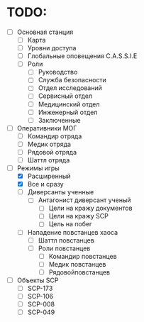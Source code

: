 # TODO:

- [ ] Основная станция
  - [ ] Карта
  - [ ] Уровни доступа
  - [ ] Глобальные оповещения C.A.S.S.I.E
  - [ ] Роли
    - [ ] Руководство
    - [ ] Служба безопасности
    - [ ] Отдел исследований
    - [ ] Сервисный отдел
    - [ ] Медицинский отдел
    - [ ] Инженерный отдел
    - [ ] Заключенные
- [ ] Оперативники МОГ
  - [ ] Командир отряда
  - [ ] Медик отряда
  - [ ] Рядовой отряда
  - [ ] Шаттл отряда
- [ ] Режимы игры
  - [x] Расширенный
  - [x] Все и сразу
  - [ ] Диверсанты ученные
    - [ ] Антагонист диверсант ученый
      - [ ] Цели на кражу документов
      - [ ] Цели на кражу SCP
      - [ ] Цель на побег
  - [ ] Нападение повстанцев хаоса
    - [ ] Шаттл повстанцев
    - [ ] Роли повстанцев
        - [ ] Командир повстанцев
        - [ ] Медик повстанцев
        - [ ] Рядовойповстанцев
- [ ] Объекты SCP
  - [ ] SCP-173
  - [ ] SCP-106
  - [ ] SCP-008
  - [ ] SCP-049